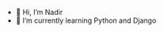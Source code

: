 - 👋 Hi, I’m Nadir
- 🌱 I’m currently learning Python and Django
<!---
ngcastanedav/ngcastanedav is a ✨ special ✨ repository because its `README.md` (this file) appears on your GitHub profile.
You can click the Preview link to take a look at your changes.
--->

